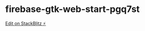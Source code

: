 # firebase-gtk-web-start-pgq7st

[Edit on StackBlitz ⚡️](https://stackblitz.com/edit/firebase-gtk-web-start-pgq7st)